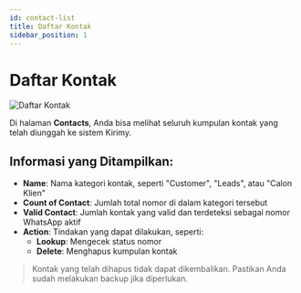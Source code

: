 ```yaml
---
id: contact-list
title: Daftar Kontak
sidebar_position: 1
---
```


# Daftar Kontak

![Daftar Kontak](/img/screenshots/contacts-list.png)

Di halaman **Contacts**, Anda bisa melihat seluruh kumpulan kontak yang telah diunggah ke sistem Kirimy.

## Informasi yang Ditampilkan:

- **Name**: Nama kategori kontak, seperti "Customer", "Leads", atau "Calon Klien"
- **Count of Contact**: Jumlah total nomor di dalam kategori tersebut
- **Valid Contact**: Jumlah kontak yang valid dan terdeteksi sebagai nomor WhatsApp aktif
- **Action**: Tindakan yang dapat dilakukan, seperti:
  - **Lookup**: Mengecek status nomor
  - **Delete**: Menghapus kumpulan kontak

> Kontak yang telah dihapus tidak dapat dikembalikan. Pastikan Anda sudah melakukan backup jika diperlukan.
